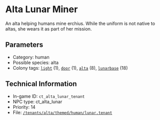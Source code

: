 # Alta Lunar Miner

An alta helping humans mine erchius. While the uniform is not native to altas, she wears it as part of her mission.

## Parameters

- Category: human
- Possible species: alta
- Colony tags: [`light`](https://ceterai.github.io/MyEnternia/Wiki/Tags/Light) (1), [`door`](https://ceterai.github.io/MyEnternia/Wiki/Tags/Door) (1), [`alta`](https://ceterai.github.io/MyEnternia/Wiki/Tags/Alta) (8), [`lunarbase`](https://ceterai.github.io/MyEnternia/Wiki/Tags/Lunarbase) (18)

## Technical Information

- In-game ID: `ct_alta_lunar_tenant`
- NPC type: ct_alta_lunar
- Priority: 14
- File: [`/tenants/alta/themed/human/lunar.tenant`](https://github.com/Ceterai/Enternia/blob/main/tenants/alta/themed/human/lunar.tenant)
